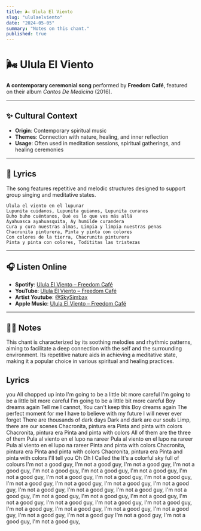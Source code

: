 ```yaml
---
title: 🌬️ Ulula El Viento
slug: "ululaelviento"
date: "2024-05-05"
summary: "Notes on this chant."
published: true
---
```

# 🌬️ Ulula El Viento

**A contemporary ceremonial song** performed by **Freedom Café**, featured on their album *Cantos De Medicina* (2016).

---

## ✨ Cultural Context

- **Origin**: Contemporary spiritual music
- **Themes**: Connection with nature, healing, and inner reflection
- **Usage**: Often used in meditation sessions, spiritual gatherings, and healing ceremonies

---

## 🎵 Lyrics

The song features repetitive and melodic structures designed to support group singing and meditative states.
```
Ulula el viento en el lupunar
Lupunita cuidanos, Lupunita guianos, Lupunita curanos
Buho buho cuéntanos, Qué es lo que ves más allá
Ayahuasca ayahuasquita, Ay humilde curandera
Cura y cura nuestras almas, Limpia y limpia nuestras penas
Chacrunita pinturera, Pinta y pinta con colores
Con colores de la tierra, Chacrunita pinturera
Pinta y pinta con colores, Todititas las tristezas
```
---

## 🎧 Listen Online

- **Spotify**: [Ulula El Viento – Freedom Café](https://open.spotify.com/intl-es/track/4Mr0vQeZYrfEP3gmcR7UW8)
- **YouTube**: [Ulula El Viento – Freedom Café](https://www.youtube.com/watch?v=aaJeGufA3I4)
- **Artist Youtube**: [@SkySimbax](https://www.youtube.com/channel/UCfBAUUtjSR70AzqGAm3lJ1Q)
- **Apple Music**: [Ulula El Viento – Freedom Café](https://music.apple.com/us/song/ulula-el-viento/1127800825)


---

## 🧘‍♀️ Notes

This chant is characterized by its soothing melodies and rhythmic patterns, aiming to facilitate a deep connection with the self and the surrounding environment. Its repetitive nature aids in achieving a meditative state, making it a popular choice in various spiritual and healing practices.


## Lyrics

 you All chopped up into I'm going to be a little bit more careful I'm going to be a little bit more careful I'm going to be a little bit more careful Boy dreams again Tell me I cannot, You can't keep this Boy dreams again The perfect moment for me I have to believe with my future I will never ever forget There are thousands of dark days Dark and dark are our souls Limp, there are our scenes Chacronita, pintura era Pinta and pinta with colors Chacronita, pintura era Pinta and pinta with colors All of them are the three of them Pula al viento en el lupo na rareer Pula al viento en el lupo na rareer Pula al viento en el lupo na rareer Pinta and pinta with colors Chacronita, pintura era Pinta and pinta with colors Chacronita, pintura era Pinta and pinta with colors I'll tell you Oh Oh I Called the It's a colorful sky full of colours I'm not a good guy, I'm not a good guy, I'm not a good guy, I'm not a good guy, I'm not a good guy, I'm not a good guy, I'm not a good guy, I'm not a good guy, I'm not a good guy, I'm not a good guy, I'm not a good guy, I'm not a good guy, I'm not a good guy, I'm not a good guy, I'm not a good guy, I'm not a good guy, I'm not a good guy, I'm not a good guy, I'm not a good guy, I'm not a good guy, I'm not a good guy, I'm not a good guy, I'm not a good guy, I'm not a good guy, I'm not a good guy, I'm not a good guy, I'm not a good guy, I'm not a good guy, I'm not a good guy, I'm not a good guy, I'm not a good guy, I'm not a good guy I'm not a good guy, I'm not a good guy, I'm not a good guy,
